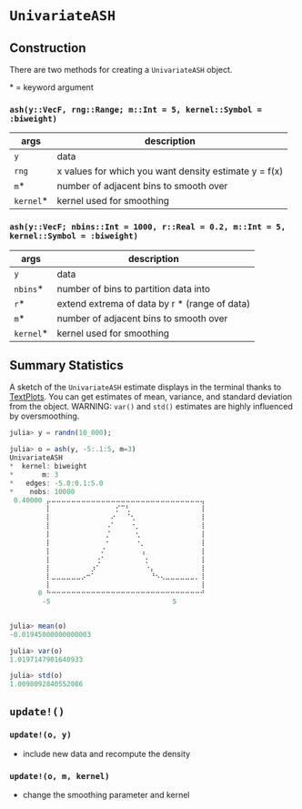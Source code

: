 # `UnivariateASH`


## Construction
There are two methods for creating a `UnivariateASH` object.

\* = keyword argument

### `ash(y::VecF, rng::Range; m::Int = 5, kernel::Symbol = :biweight)`

| args       |  description  
|------------|--------------------------------------------------
| `y`        | data
| `rng`      | x values for which you want density estimate y = f(x)
| `m`\*      | number of adjacent bins to smooth over
| `kernel`\* | kernel used for smoothing

### `ash(y::VecF; nbins::Int = 1000, r::Real = 0.2, m::Int = 5, kernel::Symbol = :biweight)`

| args       |  description  
|------------|--------------------------------------------------
| `y`        | data
| `nbins`\*  | number of bins to partition data into
| `r`\*      | extend extrema of data by r * (range of data)
| `m`\*      | number of adjacent bins to smooth over
| `kernel`\* | kernel used for smoothing



## Summary Statistics
A sketch of the `UnivariateASH` estimate displays in the terminal thanks to [TextPlots](https://github.com/sunetos/TextPlots.jl).  You can get estimates of mean, variance, and standard deviation from the object.  WARNING:  `var()` and `std()` estimates are highly influenced by oversmoothing.  

```julia
julia> y = randn(10_000);

julia> o = ash(y, -5:.1:5, m=3)
UnivariateASH
*  kernel: biweight
*       m: 3
*   edges: -5.0:0.1:5.0
*    nobs: 10000
 0.40000 ⡤⠤⠤⠤⠤⠤⠤⠤⠤⠤⠤⠤⠤⠤⠤⠤⠤⠤⠤⠤⠤⠤⠤⠤⠤⠤⠤⠤⠤⠤⠤⢤
         ⡇⠀⠀⠀⠀⠀⠀⠀⠀⠀⠀⠀⠀⠀⡊⠉⢃⠀⠀⠀⠀⠀⠀⠀⠀⠀⠀⠀⠀⠀⠀⢸
         ⡇⠀⠀⠀⠀⠀⠀⠀⠀⠀⠀⠀⠀⠔⠀⠀⠈⢂⠀⠀⠀⠀⠀⠀⠀⠀⠀⠀⠀⠀⠀⢸
         ⡇⠀⠀⠀⠀⠀⠀⠀⠀⠀⠀⠀⠠⠁⠀⠀⠀⠐⡀⠀⠀⠀⠀⠀⠀⠀⠀⠀⠀⠀⠀⢸
         ⡇⠀⠀⠀⠀⠀⠀⠀⠀⠀⠀⠀⡈⠀⠀⠀⠀⠀⢂⠀⠀⠀⠀⠀⠀⠀⠀⠀⠀⠀⠀⢸
         ⡇⠀⠀⠀⠀⠀⠀⠀⠀⠀⠀⠀⠂⠀⠀⠀⠀⠀⠐⡀⠀⠀⠀⠀⠀⠀⠀⠀⠀⠀⠀⢸
         ⡇⠀⠀⠀⠀⠀⠀⠀⠀⠀⠀⠌⠀⠀⠀⠀⠀⠀⠀⢠⠀⠀⠀⠀⠀⠀⠀⠀⠀⠀⠀⢸
         ⡇⠀⠀⠀⠀⠀⠀⠀⠀⠀⢐⠁⠀⠀⠀⠀⠀⠀⠀⠀⡂⠀⠀⠀⠀⠀⠀⠀⠀⠀⠀⢸
         ⡇⠀⠀⠀⠀⠀⠀⠀⠀⡰⠁⠀⠀⠀⠀⠀⠀⠀⠀⠀⠐⡄⠀⠀⠀⠀⠀⠀⠀⠀⠀⢸
         ⡇⣀⣀⣀⣀⣀⣀⡠⠒⠁⠀⠀⠀⠀⠀⠀⠀⠀⠀⠀⠀⠘⠢⢄⣀⣀⣀⣀⣀⣀⡀⢸
         ⡇⠀⠀⠀⠀⠀⠀⠀⠀⠀⠀⠀⠀⠀⠀⠀⠀⠀⠀⠀⠀⠀⠀⠀⠀⠀⠀⠀⠀⠀⠀⢸
       0 ⠓⠒⠒⠒⠒⠒⠒⠒⠒⠒⠒⠒⠒⠒⠒⠒⠒⠒⠒⠒⠒⠒⠒⠒⠒⠒⠒⠒⠒⠒⠒⠚
        -5                              5


julia> mean(o)
-0.01945000000000003

julia> var(o)
1.0197147901640933

julia> std(o)
1.0098092840552086
```

## `update!()`

### `update!(o, y)`
- include new data and recompute the density

### `update!(o, m, kernel)`
- change the smoothing parameter and kernel
